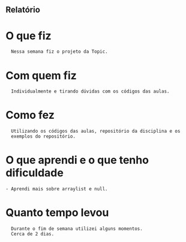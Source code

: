 ## Relatório

# O que fiz
```
  Nessa semana fiz o projeto da Topic.
```
# Com quem fiz
```
  Individualmente e tirando dúvidas com os códigos das aulas.
```
# Como fez
```
  Utilizando os códigos das aulas, repositório da disciplina e os
  exemplos do repositório.
```
# O que aprendi e o que tenho dificuldade 
```
- Aprendi mais sobre arraylist e null.
```
# Quanto tempo levou
```
  Durante o fim de semana utilizei alguns momentos.
  Cerca de 2 dias.
```